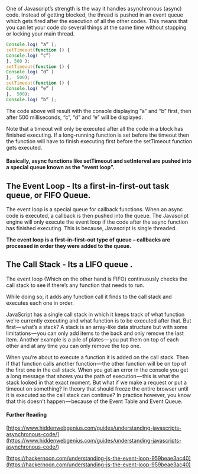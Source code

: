 One of Javascript’s strength is the way it handles asynchronous (async) code. Instead of getting blocked, the thread is pushed in an event queue which gets fired after the execution of all the other codes. This means that you can let your code do several things at the same time without stopping or locking your main thread.

```js
Console.log( “a” );
setTimeout(function () {
Console.log( “c”)
}, 500 );
setTimeout(function () {
Console.log( “d” )
},  500);
setTimeout(function () {
Console.log( “e” )
},  500);
Console.log( “b” );
```

The code above will result with the console displaying “a” and “b” first, then after 500 milliseconds, “c”, “d” and “e” will be displayed.

Note that a timeout will only be executed after all the code in a block has finished executing. If a long-running function is set before the timeout then the function will have to finish executing first before the setTimeout function gets executed.

#### Basically, async functions like setTimeout and setInterval are pushed into a special queue known as the “event loop”.

## The Event Loop - Its a first-in-first-out task queue, or FIFO Queue.

The event loop is a special queue for callback functions. When an async code is executed, a callback is then pushed into the queue. The Javascript engine will only execute the event loop if the code after the async function has finished executing. This is because, Javascript is single threaded.

**The event loop is a first-in-first-out type of queue – callbacks are processed in order they were added to the queue.**

## The Call Stack - Its a LIFO queue .

The event loop (Which on the other hand is FIFO) continuously checks the call stack to see if there’s any function that needs to run.

While doing so, it adds any function call it finds to the call stack and executes each one in order.

JavaScript has a single call stack in which it keeps track of what function we’re currently executing and what function is to be executed after that. But first — what’s a stack? A stack is an array-like data structure but with some limitations — you can only add items to the back and only remove the last item. Another example is a pile of plates — you put them on top of each other and at any time you can only remove the top one.

When you’re about to execute a function it is added on the call stack. Then if that function calls another function — the other function will be on top of the first one in the call stack. When you get an error in the console you get a long message that shows you the path of execution — this is what the stack looked in that exact moment. But what if we make a request or put a timeout on something? In theory that should freeze the entire browser until it is executed so the call stack can continue? In practice however, you know that this doesn’t happen — because of the Event Table and Event Queue.

#### Further Reading

[https://www.hiddenwebgenius.com/guides/understanding-javascripts-asynchronous-code/](https://www.hiddenwebgenius.com/guides/understanding-javascripts-asynchronous-code/)

[https://hackernoon.com/understanding-js-the-event-loop-959beae3ac40](https://hackernoon.com/understanding-js-the-event-loop-959beae3ac40)
